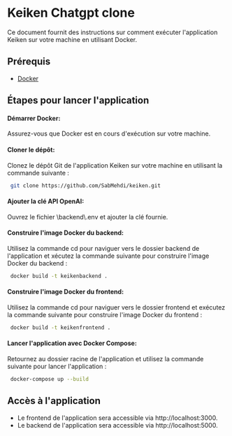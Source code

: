 
# Keiken Chatgpt clone

Ce document fournit des instructions sur comment exécuter l'application Keiken sur votre machine en utilisant Docker.

## Prérequis

 - [Docker ](https://www.docker.com/products/docker-desktop/)


## Étapes pour lancer l'application

#### Démarrer Docker:
Assurez-vous que Docker est en cours d'exécution sur votre machine.

#### Cloner le dépôt:
Clonez le dépôt Git de l'application Keiken sur votre machine en utilisant la commande suivante :
```bash
 git clone https://github.com/SabMehdi/keiken.git
```
#### Ajouter la clé API OpenAI:
Ouvrez le fichier \backend\\.env et ajouter la clé fournie.
#### Construire l'image Docker du backend:
Utilisez la commande cd pour naviguer vers le dossier backend de l'application et xécutez la commande suivante pour construire l'image Docker du backend :

```bash
 docker build -t keikenbackend .
```
#### Construire l'image Docker du frontend:

Utilisez la commande cd pour naviguer vers le dossier frontend et exécutez la commande suivante pour construire l'image Docker du frontend :

```bash
 docker build -t keikenfrontend .
```

#### Lancer l'application avec Docker Compose:

Retournez au dossier racine de l'application et utilisez la commande suivante pour lancer l'application :



```bash
 docker-compose up --build
```
## Accès à l'application

 - Le frontend de l'application sera accessible via http://localhost:3000.
 - Le backend de l'application sera accessible via http://localhost:5000.


